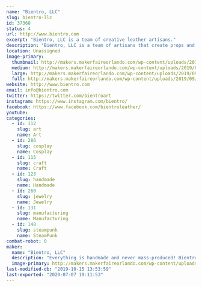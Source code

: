 ```yaml
---
name: "Bientro, LLC"
slug: bientro-llc
id: 37360
status: 4
url: http://www.bientro.com
excerpt: "Bientro, LLC is a team of creative leather artisans."
description: "Bientro, LLC is a team of artisans that create props and accessories from leather, high-grade gemstones and crystals, and bright aluminum for chainmaille jewelry."
location: Unassigned
image-primary:
  thumbnail: http://makers.makerfaireorlando.com/wp-content/uploads/2019/09/IMG_2826-150x150.jpg
  medium: http://makers.makerfaireorlando.com/wp-content/uploads/2019/09/IMG_2826-300x225.jpg
  large: http://makers.makerfaireorlando.com/wp-content/uploads/2019/09/IMG_2826-1024x768.jpg
  full: http://makers.makerfaireorlando.com/wp-content/uploads/2019/09/IMG_2826.jpg
website: http://www.bientro.com
email: info@bientro.com
twitter: https://twitter.com/bientroart
instagram: https://www.instagram.com/bientro/
facebook: https://www.facebook.com/bientroleather/
youtube: 
categories:
  - id: 112
    slug: art
    name: Art
  - id: 286
    slug: cosplay
    name: Cosplay
  - id: 115
    slug: craft
    name: Craft
  - id: 123
    slug: handmade
    name: Handmade
  - id: 260
    slug: jewelry
    name: Jewelry
  - id: 131
    slug: manufacturing
    name: Manufacturing
  - id: 148
    slug: steampunk
    name: SteamPunk
combat-robot: 0
maker:
  name: "Bientro, LLC"
  description: "Everything is handmade and never mass-produced! Bientro, LLC are local leather artists at various shops in Central Florida. We create handcrafted leather goods and original art. We love steampunk and cosplayers and will work with you to create custom leather goods. Everything we make is unique and takes time to craft. At Bientro Leather, we use real leather, high-grade gemstones and crystals, and bright aluminum for the chainmaille jewelry."
  image-primary: http://makers.makerfaireorlando.com/wp-content/uploads/2019/09/Bientro_logo_FB500.jpg
last-modified-db: "2019-10-15 13:53:59"
last-exported: "2020-07-07 19:11:53"
---
```

